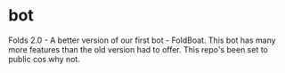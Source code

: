# bot
Folds 2.0 - A better version of our first bot - FoldBoat. This bot has many more features than the old version had to offer. This repo's been set to public cos why not.
